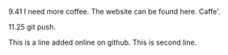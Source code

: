 9.41 I need more coffee.
The website can be found here.
Caffe'.

11.25 git push.

This is a line added online on github.
This is second line.
